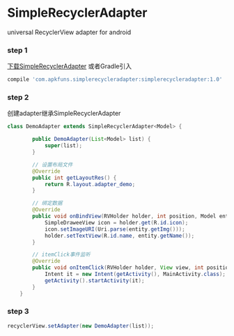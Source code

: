 # SimpleRecyclerAdapter
universal RecyclerView adapter for android

### step 1
<a href='https://github.com/pengwei1024/SimpleRecyclerAdapter/blob/master/simplerecycleradapter/src/main/java/com/apkfuns/simplerecycleradapter/SimpleRecyclerAdapter.java' target='_blank'>下载SimpleRecyclerAdapter</a>
或者Gradle引入
```groovy
compile 'com.apkfuns.simplerecycleradapter:simplerecycleradapter:1.0'
```


### step 2
创建adapter继承SimpleRecyclerAdapter
```java
class DemoAdapter extends SimpleRecyclerAdapter<Model> {

        public DemoAdapter(List<Model> list) {
            super(list);
        }

        // 设置布局文件
        @Override
        public int getLayoutRes() {
            return R.layout.adapter_demo;
        }

        // 绑定数据
        @Override
        public void onBindView(RVHolder holder, int position, Model entity) {
            SimpleDraweeView icon = holder.get(R.id.icon);
            icon.setImageURI(Uri.parse(entity.getImg()));
            holder.setTextView(R.id.name, entity.getName());
        }

        // itemClick事件监听
        @Override
        public void onItemClick(RVHolder holder, View view, int position, WelfareGridItem.ListEntity item) {
            Intent it = new Intent(getActivity(), MainActivity.class);
            getActivity().startActivity(it);
        }
    }
```  

### step 3
```java
recyclerView.setAdapter(new DemoAdapter(list));
```  

 
